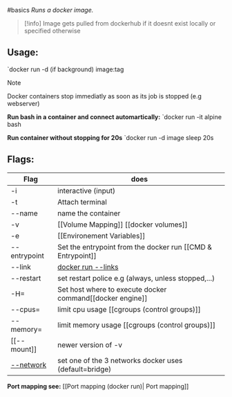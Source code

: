 #basics
*Runs a docker image.*

>[!info]
>Image gets pulled from dockerhub if it doesnt exist locally or specified otherwise

## Usage:
`docker run -d (if background) image:tag 

>[!note]
>Docker containers stop immediatly as soon as its job is stopped (e.g webserver)

**Run bash in a container and connect automartically:**
`docker run -it alpine bash

**Run container without stopping for 20s**
`docker run -d image sleep 20s

## Flags:

| Flag         | does                                                        |
| ------------ | ----------------------------------------------------------- |
| -i           | interactive (input)                                         |
| -t           | Attach terminal                                             |
| --name       | name the container                                          |
| -v           | [[Volume Mapping]]   [[docker volumes]]                     |
| -e           | [[Environement Variables]]                                  |
| --entrypoint | Set the entrypoint from the docker run [[CMD & Entrypoint]] |
| --link       |  [docker run --links](docker%20run%20--links.md)                                                           |
| --restart    | set restart police e.g (always, unless stopped,...)         |
| -H=          | Set host where to execute docker command[[docker engine]]   |
| --cpus=      | limit cpu usage [[cgroups (control groups)]]                |
| --memory=    | limit memory usage [[cgroups (control groups)]]             |
| [[--mount]]  | newer version of -v                                         |
| [--network](Docker%20networking.md)       |             set one of the 3 networks docker uses (default=bridge)                                                |

**Port mapping see:** [[Port mapping (docker run)| Port mapping]]
